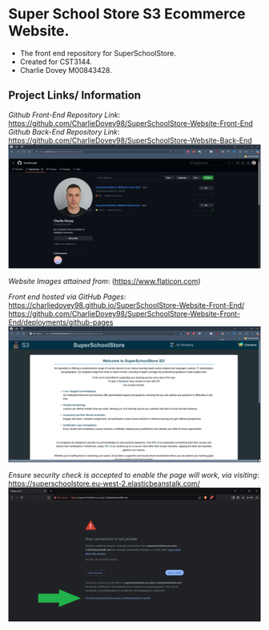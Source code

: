 # Super School Store S3 Ecommerce Website.  
- The front end repository for SuperSchoolStore.  
- Created for CST3144.  
- Charlie Dovey M00843428.  

## Project Links/ Information  

*Github Front-End Repository Link*: https://github.com/CharlieDovey98/SuperSchoolStore-Website-Front-End  
*Github Back-End Repository Link*: https://github.com/CharlieDovey98/SuperSchoolStore-Website-Back-End  
![SuperSchoolStore-Repositories](projectImages-frontEnd/Github-Project-Repositories.png)  

*Website Images attained from*: (https://www.flaticon.com)  

*Front end hosted via GitHub Pages*:  
https://charliedovey98.github.io/SuperSchoolStore-Website-Front-End/  
https://github.com/CharlieDovey98/SuperSchoolStore-Website-Front-End/deployments/github-pages  
![SuperSchoolStore-GitPages](projectImages-frontEnd/GitPages-hosting-website-front-end.png)  


*Ensure security check is accepted to enable the page will work, via visiting*:  
https://superschoolstore.eu-west-2.elasticbeanstalk.com/  
![SuperSchoolStore-Navigation-Connection-Procedure](projectImages-frontEnd/Navigation-Connection-Procedure.png)  
